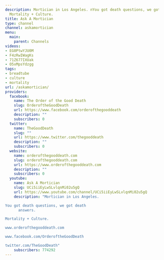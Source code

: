 ```yaml
---
description: Mortician in Los Angeles. nYou got death questions, we got death answers.
  Mortality + Culture.
title: Ask A Mortician
type: channel
channel: askamortician
menu:
  main:
    parent: Channels
videos:
- EG0PtwYJU0M
- F4zRwIWagKs
- 71Z677IXUak
- O5xMpsYdzgg
tags:
- breadtube
- culture
- mortality
url: /askamortician/
providers:
  facebook:
    name: The Order of the Good Death
    slug: OrderoftheGoodDeath
    url: https://www.facebook.com/orderofthegooddeath
    description: ""
    subscribers: 0
  twitter:
    name: TheGoodDeath
    slug: ""
    url: https://www.twitter.com/thegooddeath
    description: ""
    subscribers: 0
  website:
    name: orderofthegooddeath.com
    slug: orderofthegooddeath.com
    url: https://www.orderofthegooddeath.com
    description: ""
    subscribers: 0
  youtube:
    name: Ask A Mortician
    slug: UCi5iiEyLwSLvlqnMi02u5gQ
    url: https://www.youtube.com/channel/UCi5iiEyLwSLvlqnMi02u5gQ
    description: "Mortician in Los Angeles.  

You got death questions, we got death
      answers.

Mortality + Culture.

www.orderofthegooddeath.com

www.facebook.com/OrderoftheGoodDeath

twitter.com/TheGoodDeath"
    subscribers: 774292
---
```

